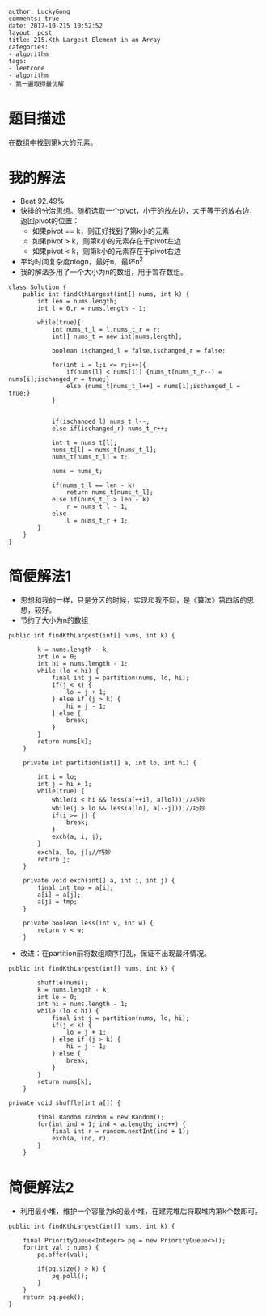     author: LuckyGong
    comments: true
    date: 2017-10-215 10:52:52
    layout: post
    title: 215.Kth Largest Element in an Array
    categories:
    - algorithm
    tags:
    - leetcode
    - algorithm
    - 第一遍取得最优解
# 题目描述

在数组中找到第k大的元素。
# 我的解法
- Beat 92.49%
- 快排的分治思想。随机选取一个pivot，小于的放左边，大于等于的放右边，返回pivot的位置：
  - 如果pivot == k，则正好找到了第k小的元素
  - 如果pivot > k，则第k小的元素存在于pivot左边
  - 如果pivot < k，则第k小的元素存在于pivot右边
- 平均时间复杂度nlogn，最好n，最坏n<sup>2</sup>
- 我的解法多用了一个大小为n的数组，用于暂存数组。
```
class Solution {
    public int findKthLargest(int[] nums, int k) {
    	int len = nums.length;
    	int l = 0,r = nums.length - 1;
    	
    	while(true){
    		int nums_t_l = l,nums_t_r = r;
    		int[] nums_t = new int[nums.length];
    		
    		boolean ischanged_l = false,ischanged_r = false;
    		
    		for(int i = l;i <= r;i++){
    			if(nums[l] < nums[i]) {nums_t[nums_t_r--] = nums[i];ischanged_r = true;}
    			else {nums_t[nums_t_l++] = nums[i];ischanged_l = true;}
    		}
    		
    		
    		if(ischanged_l) nums_t_l--;
    		else if(ischanged_r) nums_t_r++;
    		
    		int t = nums_t[l];
    		nums_t[l] = nums_t[nums_t_l];
    		nums_t[nums_t_l] = t;
    		
    		nums = nums_t;
    		
    		if(nums_t_l == len - k)
    			return nums_t[nums_t_l];
    		else if(nums_t_l > len - k)
    			r = nums_t_l - 1;
    		else
    			l = nums_t_r + 1;
    	}
    }
}
```

# 简便解法1
- 思想和我的一样，只是分区的时候，实现和我不同，是《算法》第四版的思想，较好。
- 节约了大小为n的数组
```
public int findKthLargest(int[] nums, int k) {

        k = nums.length - k;
        int lo = 0;
        int hi = nums.length - 1;
        while (lo < hi) {
            final int j = partition(nums, lo, hi);
            if(j < k) {
                lo = j + 1;
            } else if (j > k) {
                hi = j - 1;
            } else {
                break;
            }
        }
        return nums[k];
    }

    private int partition(int[] a, int lo, int hi) {

        int i = lo;
        int j = hi + 1;
        while(true) {
            while(i < hi && less(a[++i], a[lo]));//巧妙
            while(j > lo && less(a[lo], a[--j]));//巧妙
            if(i >= j) {
                break;
            }
            exch(a, i, j);
        }
        exch(a, lo, j);//巧妙
        return j;
    }

    private void exch(int[] a, int i, int j) {
        final int tmp = a[i];
        a[i] = a[j];
        a[j] = tmp;
    }

    private boolean less(int v, int w) {
        return v < w;
    }
```

- 改进：在partition前将数组顺序打乱，保证不出现最坏情况。
```
public int findKthLargest(int[] nums, int k) {

        shuffle(nums);
        k = nums.length - k;
        int lo = 0;
        int hi = nums.length - 1;
        while (lo < hi) {
            final int j = partition(nums, lo, hi);
            if(j < k) {
                lo = j + 1;
            } else if (j > k) {
                hi = j - 1;
            } else {
                break;
            }
        }
        return nums[k];
    }

private void shuffle(int a[]) {

        final Random random = new Random();
        for(int ind = 1; ind < a.length; ind++) {
            final int r = random.nextInt(ind + 1);
            exch(a, ind, r);
        }
    }
```

# 简便解法2
- 利用最小堆，维护一个容量为k的最小堆，在建完堆后将取堆内第k个数即可。
```
public int findKthLargest(int[] nums, int k) {

    final PriorityQueue<Integer> pq = new PriorityQueue<>();
    for(int val : nums) {
        pq.offer(val);

        if(pq.size() > k) {
            pq.poll();
        }
    }
    return pq.peek();
}
```


